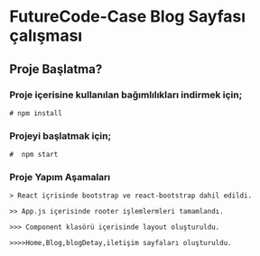 
# FutureCode-Case Blog Sayfası çalışması

## Proje Başlatma?

### Proje içerisine kullanılan bağımlılıkları indirmek için;

```
# npm install
```
### Projeyi başlatmak için;

```
#  npm start
```
### Proje Yapım Aşamaları
```
> React içrisinde bootstrap ve react-bootstrap dahil edildi.

>> App.js içerisinde rooter işlemlermleri tamamlandı.

>>> Component klasörü içerisinde layout oluşturuldu.

>>>>Home,Blog,blogDetay,iletişim sayfaları oluşturuldu.

```